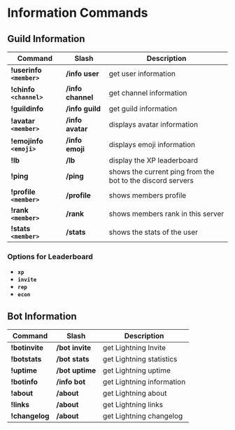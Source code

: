 #  Information Commands

## Guild Information

| Command                  | Slash             | Description                                                |
| ------------------------ | ----------------- | ---------------------------------------------------------- |
| **!userinfo `<member>`** | **/info user**    | get user information                                       |
| **!chinfo `<channel>`**  | **/info channel** | get channel information                                    |
| **!guildinfo**           | **/info guild**   | get guild information                                      |
| **!avatar `<member>`**   | **/info avatar**  | displays avatar information                                |
| **!emojinfo `<emoji>`**  | **/info emoji**   | displays emoji information                                 |
| **!lb**                  | **/lb**           | display the XP leaderboard                                 |
| **!ping**                | **/ping**         | shows the current ping from the bot to the discord servers |
| **!profile `<member>`**  | **/profile**      | shows members profile                                      |
| **!rank `<member>`**     | **/rank**         | shows members rank in this server                          |
| **!stats `<member>`**    | **/stats**        | shows the stats of the user                                |

### Options for Leaderboard

- **`xp`**
- **`invite`**
- **`rep`**
- **`econ`**


## Bot Information

| Command                  | Slash             | Description
| ------------------------ | ----------------- | ---------------------------------------------------------- |
| **!botinvite**           | **/bot invite**   | get Lightning Invite                                       |
| **!botstats**            | **/bot stats**    | get Lightning statistics                                   |
| **!uptime**              | **/bot uptime**   | get Lightning uptime                                       |
| **!botinfo**             | **/info bot**     | get Lightning information                                  |
| **!about**               | **/about**        | get Lightning about                                        |
| **!links**               | **/about**        | get Lightning links                                        |
| **!changelog**           | **/about**        | get Lightning changelog                                    |